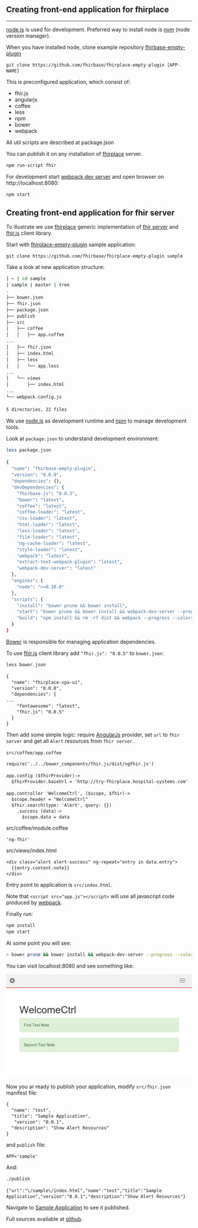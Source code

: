 ## Creating front-end application for fhirplace

---

[node.js](http://nodejs.org/) is used for development.
Preferred way to install node is [nvm](https://github.com/creationix/nvm#installation)
(node version manager).

When you have installed node,
clone example repository [fhirbase-empty-plugin]()

```
git clone https://github.com/fhirbase/fhirplace-empty-plugin [APP-NAME]
```

This is preconfigured application, which consist of:

* fhir.js
* angularjs
* coffee
* less
* npm
* bower
* webpack

All util scripts are described at package.json

You can publish it on any installation of
[fhirplace]() server.

```sh
npm run-script fhir
```

For development start [webpack dev server](http://webpack.github.io/docs/webpack-dev-server.html) and
open browser on http://localhost:8080:

```sh
npm start
```

## Creating front-end application for fhir server

To illustrate we use [fhirplace](http://fhirplace.health-samurai.io/)
generic implementation of [fhir server](http://www.hl7.org/implement/standards/fhir/http.html)
and [fhir.js](https://github.com/FHIR/fhir.js) client library.

Start with [fhirplace-empty-plugin](https://github.com/fhirbase/fhirplace-empty-plugin) sample application:

```
git clone https://github.com/fhirbase/fhirplace-empty-plugin sample
```

Take a look at new application structure:

```sh
| ~ | cd sample 
| sample | master | tree   
.
├── bower.json
├── fhir.json
├── package.json
├── publish
├── src
│   ├── coffee
│   │   ├── app.coffee
...
│   ├── fhir.json
│   ├── index.html
│   ├── less
│   │   └── app.less
...
│   └── views
│       ├── index.html
...
└── webpack.config.js

5 directories, 22 files
```

We use [node.js](http://nodejs.org/) as development runtime and [npm](https://www.npmjs.org/) to manage development tools.

Look at `package.json` to understand development environment:

```sh
less package.json

{
  "name": "fhirbase-empty-plugin",
  "version": "0.0.0",
  "dependencies": {},
  "devDependencies": {
    "fhirbase.js": "0.0.3",
    "bower": "latest",
    "coffee": "latest",
    "coffee-loader": "latest",
    "css-loader": "latest",
    "html-loader": "latest",
    "less-loader": "latest",
    "file-loader": "latest",
    "ng-cache-loader": "latest",
    "style-loader": "latest",
    "webpack": "latest",
    "extract-text-webpack-plugin": "latest",
    "webpack-dev-server": "latest"
  },
  "engines": {
    "node": ">=0.10.0"
  },
  "scripts": {
    "install": "bower prune && bower install",
    "start": "bower prune && bower install && webpack-dev-server --progress --colors",
    "build": "npm install && rm -rf dist && webpack --progress --colors"
  }
}
```

[Bower](http://bower.io/) is responsible for managing application dependencies.

To use [fhir.js](https://github.com/FHIR/fhir.js) client library
add `"fhir.js": "0.0.5"` to `bower.json`:

```
less bower.json

{
  "name": "fhirplace-spa-ui",
  "version": "0.0.0",
  "dependencies": {
...
    "fontawesome": "latest",
    "fhir.js": "0.0.5"
  }
}
```

Then add some simple logic:
require [AngularJs](https://angularjs.org/) provider,
set `url` to `fhir server` and get all `Alert` resources from `fhir server`.

`src/coffee/app.coffee`

```
require('../../bower_components/fhir.js/dist/ngFhir.js')

app.config ($fhirProvider)->
  $fhirProvider.baseUrl = 'http://try-fhirplace.hospital-systems.com'

app.controller 'WelcomeCtrl', ($scope, $fhir)->
  $scope.header = "WelcomeCtrl"
  $fhir.search(type: 'Alert', query: {})
    .success (data)->
      $scope.data = data
```

src/coffee/module.coffee

```
'ng-fhir'
```

src/views/index.html

```
<div class="alert alert-success" ng-repeat="entry in data.entry">
  {{entry.content.note}}
</div>
```

Entry point to application is `src/index.html`.

Note that `<script src="app.js"></script>` will use all javascript code produced by [webpack](http://webpack.github.io/).

Finally run:

```sh
npm install
npm start
```

At some point you will see:

```sh
> bower prune && bower install && webpack-dev-server --progress --colors
```

You can visit localhost:8080 and see something like:

![Screenshot of Your Sample Application](../imgs/sample.png)

Now you ar ready to publish your application, modify `src/fhir.json` manifest file:

```
{
  "name": "test",
  "title": "Sample Application",
   "version": "0.0.1",
  "description": "Show Alert Resources"
}
```

and `publish` file:

```
APP='sample'
```

And:

```
./publish

{"url":"\/sample\/index.html","name":"test","title":"Sample Application","version":"0.0.1","description":"Show Alert Resources"}
```

Navigate to [Sample Application](http://fhirplace.health-samurai.io/sample/index.html#/) to see it published.

Full sources available at [github](https://github.com/fhirbase/sample-app).
